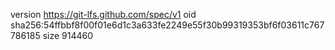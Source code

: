 version https://git-lfs.github.com/spec/v1
oid sha256:54ffbbf8f00f01e6d1c3a633fe2249e55f30b99319353bf6f03611c767786185
size 914460
